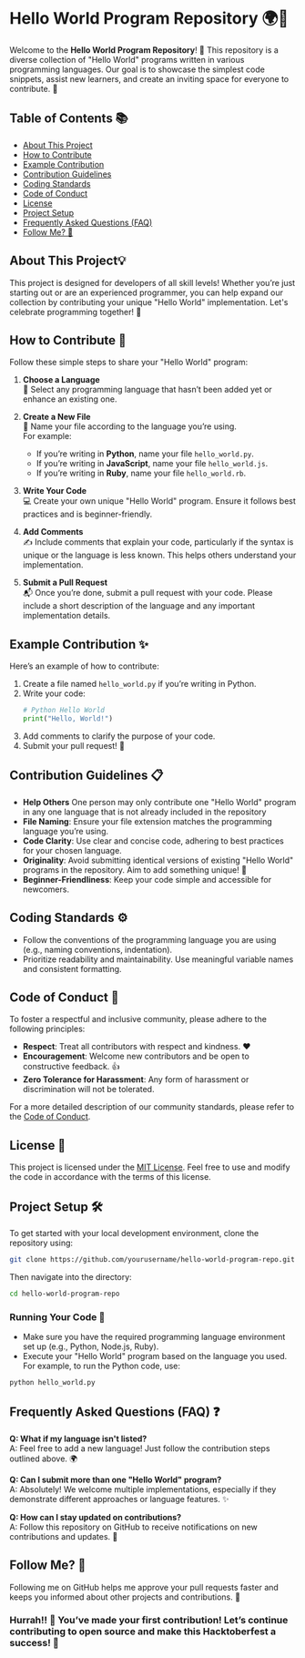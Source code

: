 # Hello World Program Repository 🌍👋

Welcome to the **Hello World Program Repository**! 🎉 This repository is a diverse collection of "Hello World" programs written in various programming languages. Our goal is to showcase the simplest code snippets, assist new learners, and create an inviting space for everyone to contribute. 🚀

## Table of Contents 📚
- [About This Project](#about-this-project)
- [How to Contribute](#how-to-contribute)
- [Example Contribution](#example-contribution)
- [Contribution Guidelines](#contribution-guidelines)
- [Coding Standards](#coding-standards)
- [Code of Conduct](#code-of-conduct)
- [License](#license)
- [Project Setup](#project-setup)
- [Frequently Asked Questions (FAQ)](#frequently-asked-questions-faq)
- [Follow Me? 🔔](#follow-me-)

## About This Project💡
This project is designed for developers of all skill levels! Whether you’re just starting out or are an experienced programmer, you can help expand our collection by contributing your unique "Hello World" implementation. Let's celebrate programming together! 🎊

## How to Contribute 🤝

Follow these simple steps to share your "Hello World" program:

1. **Choose a Language**  
   🌈 Select any programming language that hasn’t been added yet or enhance an existing one.

2. **Create a New File**  
   📝 Name your file according to the language you’re using.  
   For example:
   - If you’re writing in **Python**, name your file `hello_world.py`.
   - If you’re writing in **JavaScript**, name your file `hello_world.js`.
   - If you’re writing in **Ruby**, name your file `hello_world.rb`.

3. **Write Your Code**  
   💻 Create your own unique "Hello World" program. Ensure it follows best practices and is beginner-friendly.

4. **Add Comments**  
   ✍️ Include comments that explain your code, particularly if the syntax is unique or the language is less known. This helps others understand your implementation.

5. **Submit a Pull Request**  
   📬 Once you’re done, submit a pull request with your code. Please include a short description of the language and any important implementation details.

## Example Contribution ✨
Here’s an example of how to contribute:

1. Create a file named `hello_world.py` if you’re writing in Python.
2. Write your code:
   ```python
   # Python Hello World
   print("Hello, World!")
   ```
3. Add comments to clarify the purpose of your code.
4. Submit your pull request! 🙌

## Contribution Guidelines 📋
- **Help Others** One person may only contribute one "Hello World" program in any one language that is not already included in the repository
- **File Naming**: Ensure your file extension matches the programming language you’re using.
- **Code Clarity**: Use clear and concise code, adhering to best practices for your chosen language.
- **Originality**: Avoid submitting identical versions of existing "Hello World" programs in the repository. Aim to add something unique! 🌟
- **Beginner-Friendliness**: Keep your code simple and accessible for newcomers.

## Coding Standards ⚙️
- Follow the conventions of the programming language you are using (e.g., naming conventions, indentation).
- Prioritize readability and maintainability. Use meaningful variable names and consistent formatting.

## Code of Conduct 🤗
To foster a respectful and inclusive community, please adhere to the following principles:
- **Respect**: Treat all contributors with respect and kindness. ❤️
- **Encouragement**: Welcome new contributors and be open to constructive feedback. 👍
- **Zero Tolerance for Harassment**: Any form of harassment or discrimination will not be tolerated.

For a more detailed description of our community standards, please refer to the [Code of Conduct](#).

## License 📄
This project is licensed under the [MIT License](LICENSE). Feel free to use and modify the code in accordance with the terms of this license.

## Project Setup 🛠️
To get started with your local development environment, clone the repository using:

```bash
git clone https://github.com/yourusername/hello-world-program-repo.git
```

Then navigate into the directory:

```bash
cd hello-world-program-repo
```

### Running Your Code 🔄
- Make sure you have the required programming language environment set up (e.g., Python, Node.js, Ruby).
- Execute your "Hello World" program based on the language you used. For example, to run the Python code, use:

```bash
python hello_world.py
```

## Frequently Asked Questions (FAQ) ❓

**Q: What if my language isn't listed?**  
A: Feel free to add a new language! Just follow the contribution steps outlined above. 🌍

**Q: Can I submit more than one "Hello World" program?**  
A: Absolutely! We welcome multiple implementations, especially if they demonstrate different approaches or language features. ✨

**Q: How can I stay updated on contributions?**  
A: Follow this repository on GitHub to receive notifications on new contributions and updates. 🔔

## Follow Me? 🔔
Following me on GitHub helps me approve your pull requests faster and keeps you informed about other projects and contributions. 🚀

### Hurrah!! 🎉 You’ve made your first contribution! Let’s continue contributing to open source and make this Hacktoberfest a success! 🙌
